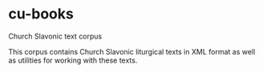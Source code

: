 # cu-books
Church Slavonic text corpus

This corpus contains Church Slavonic liturgical texts in XML format
as well as utilities for working with these texts.


